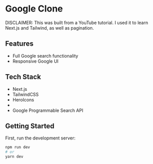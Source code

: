 # Google Clone
DISCLAIMER: This was built from a YouTube tutorial. I used it to learn Next.js and Tailwind, as well as pagination.

## Features
- Full Google search functionality
- Responsive Google UI

## Tech Stack
- Next.js
- TailwindCSS
- HeroIcons
- 
- Google Programmable Search API

## Getting Started

First, run the development server:

```bash
npm run dev
# or
yarn dev
```


